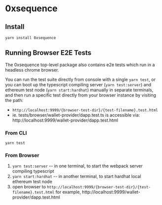 0xsequence
==========

## Install

```
yarn install 0xsequence
```


## Running Browser E2E Tests

The 0xsequence top-level package also contains e2e tests which run in a headless chrome browser.

You can run the test suite directly from console with a single `yarn test`, or you can boot up the typescript
compiling server (`yarn test:server`) and ethereum test node (`yarn start:hardhat`) manually in separate
terminals, and then run a specific test directly from your browser instance by visiting the path:

* `http://localhost:9999/{browser-test-dir}/{test-filename}.test.html`
* ie. tests/browser/wallet-provider/dapp.test.ts is accessible via: http://localhost:9999/wallet-provider/dapp.test.html

### From CLI

`yarn test`

### From Browser

1. `yarn test:server` -- in one terminal, to start the webpack server compiling typescript
2. `yarn start:hardhat` -- in another terminal, to start hardhat local ethereum test node
3. open browser to `http://localhost:9999/{browser-test-dir}/{test-filename}.test.html` for example,
   http://localhost:9999/wallet-provider/dapp.test.html
